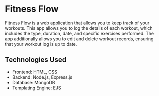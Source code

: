 # Fitness Flow

Fitness Flow is a web application that allows you to keep track of your workouts. 
This app allows you to log the details of each workout, which includes the type, duration, date, and specific exercises performed. 
The app additionally allows you to edit and delete workout records, ensuring that your workout log is up to date.

## Technologies Used
* Frontend: HTML, CSS 
* Backend: Node.js, Express.js
* Database: MongoDB 
* Templating Engine: EJS 

